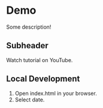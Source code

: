 # Demo

Some description!

## Subheader

Watch tutorial on YouTube.

## Local Development

1. Open index.html in your browser.
2. Select date.